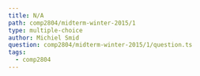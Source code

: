 ```yaml
---
title: N/A
path: comp2804/midterm-winter-2015/1
type: multiple-choice
author: Michiel Smid
question: comp2804/midterm-winter-2015/1/question.ts
tags:
  - comp2804
---
```

